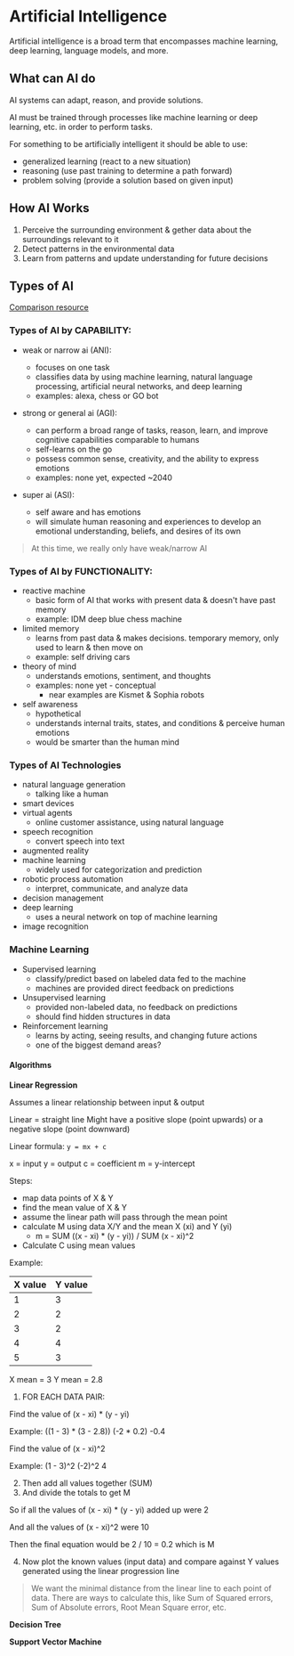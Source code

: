 # Artificial Intelligence

Artificial intelligence is a broad term that encompasses machine learning, deep learning, language models, and more. 

## What can AI do

AI systems can adapt, reason, and provide solutions. 

AI must be trained through processes like machine learning or deep learning, etc. in order to perform tasks. 

For something to be artificially intelligent it should be able to use:
- generalized learning (react to a new situation)
- reasoning (use past training to determine a path forward)
- problem solving (provide a solution based on given input)


## How AI Works

1. Perceive the surrounding environment & gether data about the surroundings relevant to it
2. Detect patterns in the environmental data
3. Learn from patterns and update understanding for future decisions


## Types of AI

[Comparison resource](https://www.spiceworks.com/tech/artificial-intelligence/articles/narrow-general-super-ai-difference/)

### Types of AI by CAPABILITY: 

- weak or narrow ai (ANI): 
  - focuses on one task 
  - classifies data by using machine learning, natural language processing, artificial neural networks, and deep learning
  - examples: alexa, chess or GO bot
  
- strong or general ai (AGI): 
  - can perform a broad range of tasks, reason, learn, and improve cognitive capabilities comparable to humans
  - self-learns on the go
  - possess common sense, creativity, and the ability to express emotions
  - examples: none yet, expected ~2040

- super ai (ASI):
  - self aware and has emotions
  - will simulate human reasoning and experiences to develop an emotional understanding, beliefs, and desires of its own

> At this time, we really only have weak/narrow AI

### Types of AI by FUNCTIONALITY:

- reactive machine
  - basic form of AI that works with present data & doesn't have past memory
  - example: IDM deep blue chess machine
- limited memory
  - learns from past data & makes decisions. temporary memory, only used to learn & then move on
  - example: self driving cars
- theory of mind
  - understands emotions, sentiment, and thoughts
  - examples: none yet - conceptual
    - near examples are Kismet & Sophia robots
- self awareness
  - hypothetical
  - understands internal traits, states, and conditions & perceive human emotions
  - would be smarter than the human mind


### Types of AI Technologies

- natural language generation
  - talking like a human
- smart devices
- virtual agents
  - online customer assistance, using natural language
- speech recognition
  - convert speech into text
- augmented reality
- machine learning
  - widely used for categorization and prediction
- robotic process automation
  - interpret, communicate, and analyze data
- decision management
- deep learning
  - uses a neural network on top of machine learning 
- image recognition

### Machine Learning

- Supervised learning
  - classify/predict based on labeled data fed to the machine
  - machines are provided direct feedback on predictions
- Unsupervised learning
  - provided non-labeled data, no feedback on predictions
  - should find hidden structures in data
- Reinforcement learning
  - learns by acting, seeing results, and changing future actions
  - one of the biggest demand areas?
  

#### Algorithms

**Linear Regression**

Assumes a linear relationship between input & output

Linear = straight line
Might have a positive slope (point upwards) or a negative slope (point downward)

Linear formula: `y = mx + c`

x = input
y = output
c = coefficient
m = y-intercept

Steps: 
- map data points of X & Y
- find the mean value of X & Y
- assume the linear path will pass through the mean point
- calculate M using data X/Y and the mean X (xi) and Y (yi)
	- m = SUM ((x - xi) * (y - yi)) / SUM (x - xi)^2
- Calculate C using mean values

Example:

| X value | Y value |
|---------|---------|
| 1 | 3 |
| 2 | 2 |
| 3 | 2 |
| 4 | 4 |
| 5 | 3 |

X mean = 3
Y mean = 2.8

1. FOR EACH DATA PAIR:

Find the value of (x - xi) * (y - yi)

Example:
((1 - 3) * (3 - 2.8))
(-2 * 0.2)
-0.4 


Find the value of (x - xi)^2

Example: 
(1 - 3)^2
(-2)^2
4

2. Then add all values together (SUM)
3. And divide the totals to get M

So if all the values of (x - xi) * (y - yi) added up were 2

And all the values of (x - xi)^2 were 10

Then the final equation would be 2 / 10 = 0.2 which is M


4. Now plot the known values (input data) and compare against Y values generated using the linear progression line

> We want the minimal distance from the linear line to each point of data. There are ways to calculate this, like Sum of Squared errors, Sum of Absolute errors, Root Mean Square error, etc.


**Decision Tree**


**Support Vector Machine**


